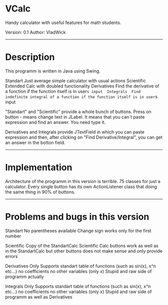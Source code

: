 # VCalc
Handy calculator with useful features for math students.

Version: 0.1 
Author: VladWick

---------------------------------------

# Description 
This programm is written in Java using Swing.

Standart 
	Just average simple calculator with usual actions 
Scientific 
	Extended Calc with doubled functionality
Derivatives 
	Find the derivative of a function if the function itself is in user`s input 
Integrals 
	Find indefinite integral of a function if the function itself is in user`s input 
	
"Standart" and "Scientific" provide a whole bunch of buttons. Press on button - means change text in JLabel.
It means that you can`t paste expression and find an answer. You need type it. 

Derivatives and Integrals provide JTextField in which you can paste expression and then, after clicking on "Find Derivative/Integral", you can get an answer in the botton field.
	
---------------------------------------

# Implementation 
Architecture of the programm in this version is terrible. 75 classes for just a calculator.
Every single button has its own ActionListener class that doing the same thing in 90% of buttons. 

---------------------------------------

# Problems and bugs in this version 
Standart 
	No parentheses available 
	Change sign works only for the first number 
	
Scientific 
	Copy of the StandartCalc
	Scientific Calc buttons work as well as in the StandartCalc but other buttons does not make sense and only provide errors  
	
Derivatives 
	Only Supports standart table of functions (such as sin(x), x^n etc...)
		no coefficients 
		no other variables (only x)
	Stupid and raw side of programm actually 
	
Integrals 
	Only Supports standart table of functions (such as sin(x), x^n etc...)
		no coefficients 
		no other variables (only x)
	Stupid and raw side of programm as well as Derivatives 
	
